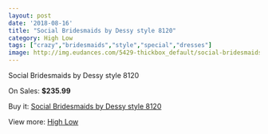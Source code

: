 ```yaml
---
layout: post
date: '2018-08-16'
title: "Social Bridesmaids by Dessy style 8120"
category: High Low
tags: ["crazy","bridesmaids","style","special","dresses"]
image: http://img.eudances.com/5429-thickbox_default/social-bridesmaids-by-dessy-style-8120.jpg
---
```

Social Bridesmaids by Dessy style 8120

On Sales: **$235.99**
<a href="https://www.eudances.com/en/high-low/1854-social-bridesmaids-by-dessy-style-8120.html"><amp-img layout="responsive" width="600" height="600" src="//img.eudances.com/5429-thickbox_default/social-bridesmaids-by-dessy-style-8120.jpg" alt="Social Bridesmaids by Dessy style 8120 0" /></a>
<a href="https://www.eudances.com/en/high-low/1854-social-bridesmaids-by-dessy-style-8120.html"><amp-img layout="responsive" width="600" height="600" src="//img.eudances.com/5430-thickbox_default/social-bridesmaids-by-dessy-style-8120.jpg" alt="Social Bridesmaids by Dessy style 8120 1" /></a>

Buy it: [Social Bridesmaids by Dessy style 8120](https://www.eudances.com/en/high-low/1854-social-bridesmaids-by-dessy-style-8120.html "Social Bridesmaids by Dessy style 8120")

View more: [High Low](https://www.eudances.com/en/20-high-low "High Low")